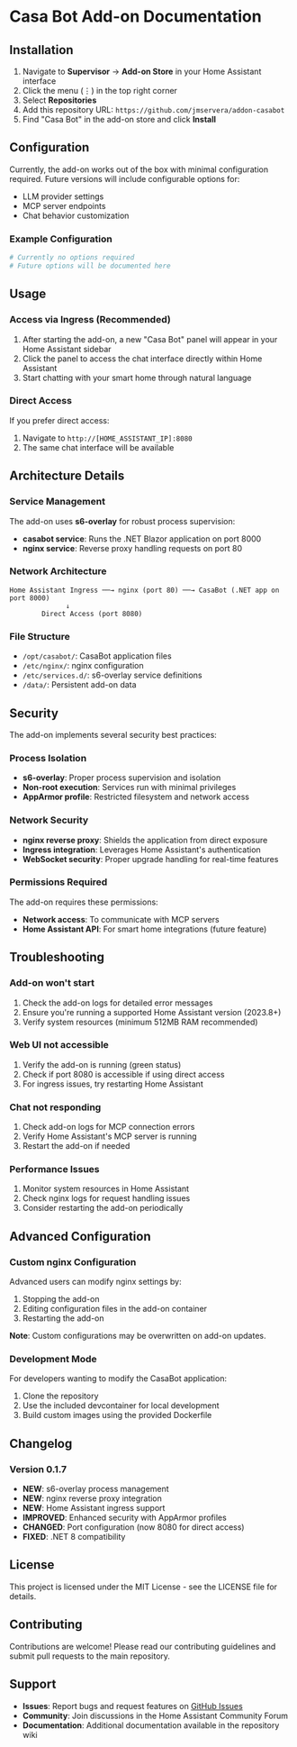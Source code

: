 # Casa Bot Add-on Documentation

## Installation

1. Navigate to **Supervisor** → **Add-on Store** in your Home Assistant interface
2. Click the menu (⋮) in the top right corner
3. Select **Repositories**
4. Add this repository URL: `https://github.com/jmservera/addon-casabot`
5. Find "Casa Bot" in the add-on store and click **Install**

## Configuration

Currently, the add-on works out of the box with minimal configuration required. Future versions will include configurable options for:

- LLM provider settings
- MCP server endpoints
- Chat behavior customization

### Example Configuration

```yaml
# Currently no options required
# Future options will be documented here
```

## Usage

### Access via Ingress (Recommended)

1. After starting the add-on, a new "Casa Bot" panel will appear in your Home Assistant sidebar
2. Click the panel to access the chat interface directly within Home Assistant
3. Start chatting with your smart home through natural language

### Direct Access

If you prefer direct access:

1. Navigate to `http://[HOME_ASSISTANT_IP]:8080`
2. The same chat interface will be available

## Architecture Details

### Service Management

The add-on uses **s6-overlay** for robust process supervision:

- **casabot service**: Runs the .NET Blazor application on port 8000
- **nginx service**: Reverse proxy handling requests on port 80

### Network Architecture

```
Home Assistant Ingress ──→ nginx (port 80) ──→ CasaBot (.NET app on port 8000)
              ↓
        Direct Access (port 8080)
```

### File Structure

- `/opt/casabot/`: CasaBot application files
- `/etc/nginx/`: nginx configuration
- `/etc/services.d/`: s6-overlay service definitions
- `/data/`: Persistent add-on data

## Security

The add-on implements several security best practices:

### Process Isolation

- **s6-overlay**: Proper process supervision and isolation
- **Non-root execution**: Services run with minimal privileges
- **AppArmor profile**: Restricted filesystem and network access

### Network Security

- **nginx reverse proxy**: Shields the application from direct exposure
- **Ingress integration**: Leverages Home Assistant's authentication
- **WebSocket security**: Proper upgrade handling for real-time features

### Permissions Required

The add-on requires these permissions:

- **Network access**: To communicate with MCP servers
- **Home Assistant API**: For smart home integrations (future feature)

## Troubleshooting

### Add-on won't start

1. Check the add-on logs for detailed error messages
2. Ensure you're running a supported Home Assistant version (2023.8+)
3. Verify system resources (minimum 512MB RAM recommended)

### Web UI not accessible

1. Verify the add-on is running (green status)
2. Check if port 8080 is accessible if using direct access
3. For ingress issues, try restarting Home Assistant

### Chat not responding

1. Check add-on logs for MCP connection errors
2. Verify Home Assistant's MCP server is running
3. Restart the add-on if needed

### Performance Issues

1. Monitor system resources in Home Assistant
2. Check nginx logs for request handling issues
3. Consider restarting the add-on periodically

## Advanced Configuration

### Custom nginx Configuration

Advanced users can modify nginx settings by:

1. Stopping the add-on
2. Editing configuration files in the add-on container
3. Restarting the add-on

**Note**: Custom configurations may be overwritten on add-on updates.

### Development Mode

For developers wanting to modify the CasaBot application:

1. Clone the repository
2. Use the included devcontainer for local development
3. Build custom images using the provided Dockerfile

## Changelog

### Version 0.1.7

- **NEW**: s6-overlay process management
- **NEW**: nginx reverse proxy integration
- **NEW**: Home Assistant ingress support
- **IMPROVED**: Enhanced security with AppArmor profiles
- **CHANGED**: Port configuration (now 8080 for direct access)
- **FIXED**: .NET 8 compatibility

## License

This project is licensed under the MIT License - see the LICENSE file for details.

## Contributing

Contributions are welcome! Please read our contributing guidelines and submit pull requests to the main repository.

## Support

- **Issues**: Report bugs and request features on [GitHub Issues](https://github.com/jmservera/addon-casabot/issues)
- **Community**: Join discussions in the Home Assistant Community Forum
- **Documentation**: Additional documentation available in the repository wiki
